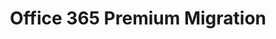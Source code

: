 ---sort_key: 20layout: "sku"id: office-365-premium-migration-setuptitle: "Office 365 Premium Migration"heading: "Office 365 Premium Migration"sub-title: "Emails, contacts and calendars migrated for 10 users. Unlimited mailboxes configured for your team."category: "Sales Digital Transformation"category_description: "Modernise businesses with next-gen tech."keywords: ""features: - feature: "Files, Emails, Contacts and Calendars migrated for 10 users" - feature: "Unlimited mailboxes configured for your team" - feature: "Professional project management" - feature: "Less than 30 days full implementation time" - feature: "30 days post-project support"price: "2499"unit: "setup"australia_only: ""---